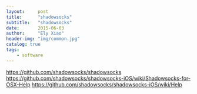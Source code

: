 ```yaml
---
layout:     post
title:      "shadowsocks"
subtitle:   "shadowsocks"
date:       2015-06-03
author:     "Ely Xiao"
header-img: "img/common.jpg"
catalog: true
tags:
    - software
---
```

https://github.com/shadowsocks/shadowsocks
https://github.com/shadowsocks/shadowsocks-iOS/wiki/Shadowsocks-for-OSX-Help
https://github.com/shadowsocks/shadowsocks-iOS/wiki/Help
